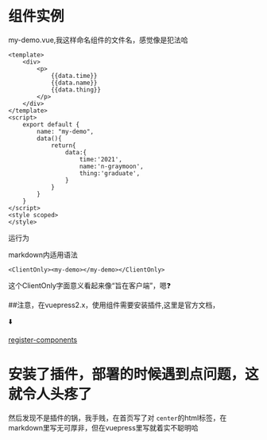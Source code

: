 # 组件实例

my-demo.vue,我这样命名组件的文件名，感觉像是犯法哈

```vue
<template>
    <div>
        <p>
            {{data.time}}
            {{data.name}}
            {{data.thing}}
        </p>
    </div>
</template>
<script>
    export default {
        name: "my-demo",
        data(){
            return{
                data:{
                    time:'2021',
                    name:'n-graymoon',
                    thing:'graduate',
                }
            }
        }
    }
</script>
<style scoped>
</style>
```

运行为

<ClientOnly>
<my-demo></my-demo>
</ClientOnly>

markdown内适用语法

`<ClientOnly><my-demo></my-demo></ClientOnly>`

这个ClientOnly字面意义看起来像“旨在客户端”，嗯:question:

##注意，在vuepress2.x，使用组件需要安装插件,这里是官方文档，

:arrow_down:

[register-components](https://v2.vuepress.vuejs.org/zh/reference/plugin/register-components.html#%E5%AE%89%E8%A3%85)

# 安装了插件，部署的时候遇到点问题，这就令人头疼了

然后发现不是插件的锅，我手贱，在首页写了对 `center`的html标签，在markdown里写无可厚非，但在vuepress里写就着实不聪明哈